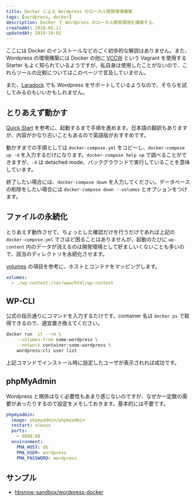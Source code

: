 ```yaml
---
title: Docker による Wordpress のローカル開発環境構築
tags: [wordpress, docker]
description: Docker で Wordpress のローカル開発環境を構築する。
createdAt: 2018-05-11
updatedAt: 2019-10-02
---
```


ここには Docker のインストールなどのごく初歩的な解説はありません。また、Wordpress の環境構築には Docker の他に [VCCW](https://github.com/vccw-team/vccw) という Vagrant を使用する Starter もよく知られているようですが、私自身は使用したことがないので、これらツールの比較についてはこのページで言及していません。

また、[Laradock](https://laradock.io/) でも Wordpress をサポートしているようなので、そちらを試してみるのもいいかもしれません。

## とりあえず動かす

[Quick Start](https://docs.docker.com/compose/wordpress/) を参考に、起動するまで手順を進めます。日本語の翻訳もありますが、内容がかなり古いこともあるので英語版がおすすめです。

動かすまでの手順としては `docker-compose.yml` をコピーし、`docker-compose up -d` を入力するだけになります。`docker-compose help up` で調べることができますが、`-d` は detached mode、バックグラウンドで実行していることを意味しています。

終了したい場合には、`docker-compose down` を入力してください。データベースの削除をしたい場合には `docker-compose down --volumes` とオプションをつけます。

## ファイルの永続化

とりあえず動作させて、ちょっとした確認だけを行うだけであれば上記の `docker-compose.yml` でさほど困ることはありませんが、起動のたびに `wp-content` 内のデータが消えるのは開発環境として好ましいくないことも多いので、該当のディレクトリを永続化させます。

[volumes](https://docs.docker.com/compose/compose-file/#volumes) の項目を参考に、ホストとコンテナをマッピングします。

```docker.yml
volumes:
  - ./wp-content:/var/www/html/wp-content
```

## WP-CLI

公式の指示通りにコマンドを入力するたけです。container 名は `docker ps` で取得できるので、適宜置き換えてください。

```bash
docker run -it --rm \
    --volumes-from some-wordpress \
    --network container:some-wordpress \
    wordpress:cli user list
```

上記コマンドでインストール時に設定したユーザが表示されれば成功です。

## phpMyAdmin

Wordpress と関係はなく必要性もあまり感じないのですが、なぜか一定数の需要があったりするので設定をメモしておきます。基本的には不要です。

```docker.yml
phpmyadmin:
  image: phpmyadmin/phpmyadmin
  restart: always
  ports:
    - 8080:80
  environment:
    PMA_HOST: db
    PMA_USER: wordpress
    PMA_PASSWORD: wordpress
```

## サンプル

- [hbsnow-sandbox/wordpress-docker](https://github.com/hbsnow-sandbox/wordpress-docker)

